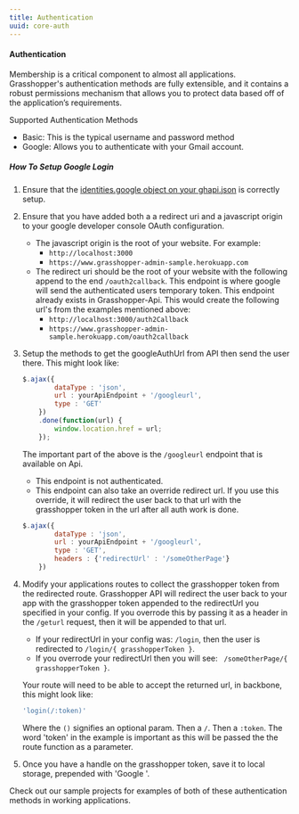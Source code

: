 ```yaml
---
title: Authentication
uuid: core-auth
---
```

#### Authentication

Membership is a critical component to almost all applications. Grasshopper's authentication methods are fully extensible, and it contains a robust permissions mechanism that allows you to protect data based off of the application’s requirements.

Supported Authentication Methods

* Basic: This is the typical username and password method
* Google: Allows you to authenticate with your Gmail account.

##### How To Setup Google Login


1. Ensure that the [identities.google object on your ghapi.json](http://solid-interactive.github.io/grasshopper-core-nodejs/documentation.html#projectconfiguration) is correctly setup.
2. Ensure that you have added both a a redirect uri and a javascript origin to your google developer console OAuth configuration.
    * The javascript origin is the root of your website. For example:
        * `http://localhost:3000`
        * `https://www.grasshopper-admin-sample.herokuapp.com`
    * The redirect uri should be the root of your website with the following append to the end `/oauth2callback`. This endpoint is where google will send the authenticated users temporary token. This endpoint already exists in Grasshopper-Api.
    This would create the following url's from the examples mentioned above:
        * `http://localhost:3000/auth2Callback`
        * `https://www.grasshopper-admin-sample.herokuapp.com/oauth2callback`
3. Setup the methods to get the googleAuthUrl from API then send the user there. This might look like:

    ```javascript
    $.ajax({
            dataType : 'json',
            url : yourApiEndpoint + '/googleurl',
            type : 'GET'
        })
        .done(function(url) {
            window.location.href = url;
        });
    ```

    The important part of the above is the `/googleurl` endpoint that is available on Api.
    * This endpoint is not authenticated.
    * This endpoint can also take an override redirect url. If you use this override, it will redirect the user back to that url with the grasshopper token in the url after all auth work is done.

    ```javascript
    $.ajax({
            dataType : 'json',
            url : yourApiEndpoint + '/googleurl',
            type : 'GET',
            headers : {'redirectUrl' : '/someOtherPage'}
        })
    ```

4. Modify your applications routes to collect the grasshopper token from the redirected route.
    Grasshopper API will redirect the user back to your app with the grasshopper token appended to the redirectUrl you specified in your config. If you overrode this by passing it as a header in the `/geturl` request, then it will be appended to that url.

    * If your redirectUrl in your config was: `/login`, then the user is redirected to `/login/{ grasshopperToken }`.
    * If you overrode your redirectUrl then you will see: ` /someOtherPage/{ grasshopperToken }`.

    Your route will need to be able to accept the returned url, in backbone, this might look like:

    ```javascript
    'login(/:token)'
    ```

    Where the `()` signifies an optional param. Then a `/`. Then a `:token`.  The word 'token' in the example is important as this will be passed the the route function as a parameter.

5. Once you have a handle on the grasshopper token, save it to local storage, prepended with 'Google '.

Check out our sample projects for examples of both of these authentication methods in working applications.